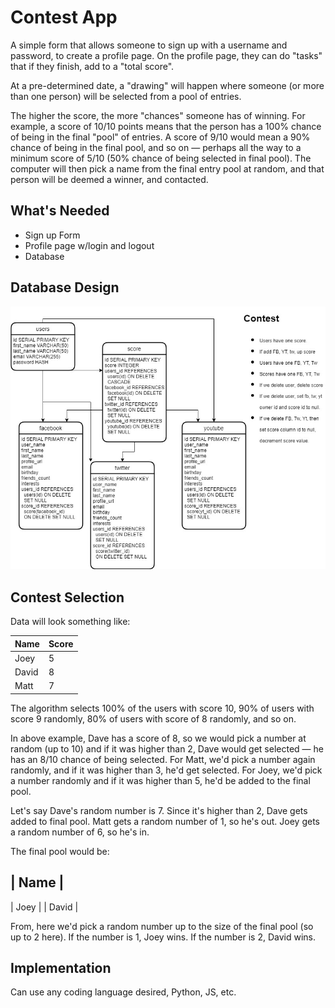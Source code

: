 # Contest App

A simple form that allows someone to sign up with a username and password, to create a profile page.  On the profile page, they can do "tasks" that if they finish, add to a "total score".  

At a pre-determined date, a "drawing" will happen where someone (or more than one person) will be selected from a pool of entries.

The higher the score, the more "chances" someone has of winning. For example, a score of 10/10 points means that the person has a 100% chance of being in the final "pool" of entries.  A score of 9/10 would mean a 90% chance of being in the final pool, and so on — perhaps all the way to a minimum score of 5/10 (50% chance of being selected in final pool).   The computer will then pick a name from the final entry pool at random, and that person will be deemed a winner, and contacted.

## What's Needed

- Sign up Form
- Profile page w/login and logout
- Database

## Database Design

![Contest](ContestDB.jpg)

## Contest Selection

Data will look something like:

Name | Score
---- | ----
| Joey | 5 |
| David | 8 |
| Matt | 7 |


The algorithm selects 100% of the users with score 10, 90% of users with score 9 randomly, 80% of users with score of 8 randomly, and so on.

In above example, Dave has a score of 8, so we would pick a number at random (up to 10) and if it was higher than 2, Dave would get selected — he has an 8/10 chance of being selected.   For Matt, we'd pick a number again randomly, and if it was higher than 3, he'd get selected.  For Joey, we'd pick a number randomly and if it was higher than 5, he'd be added to the final pool.

Let's say Dave's random number is 7.  Since it's higher than 2, Dave gets added to final pool.  Matt gets a random number of 1, so he's out.  Joey gets a random number of 6, so he's in.

The final pool would be:

| Name | 
-------
| Joey | 
| David |


From, here we'd pick a random number up to the size of the final pool (so up to 2 here).  If the number is 1, Joey wins.  If the number is 2, David wins.

## Implementation

Can use any coding language desired, Python, JS, etc.